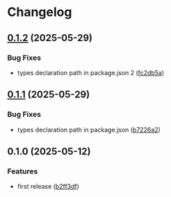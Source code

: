 # Changelog

## [0.1.2](https://github.com/gravity-ui/react-unipika/compare/v0.1.1...v0.1.2) (2025-05-29)


### Bug Fixes

* types declaration path in package.json 2 ([fc2db5a](https://github.com/gravity-ui/react-unipika/commit/fc2db5af74d9e4c0fd0306afa6500e355f28acdc))

## [0.1.1](https://github.com/gravity-ui/react-unipika/compare/v0.1.0...v0.1.1) (2025-05-29)


### Bug Fixes

* types declaration path in package.json ([b7226a2](https://github.com/gravity-ui/react-unipika/commit/b7226a23d312efd77f02028532525619502bbbce))

## 0.1.0 (2025-05-12)

### Features

- first release ([b2ff3df](https://github.com/gravity-ui/react-unipika/commit/b2ff3dff9d590a24b139caf36d868c23f712a02f))
